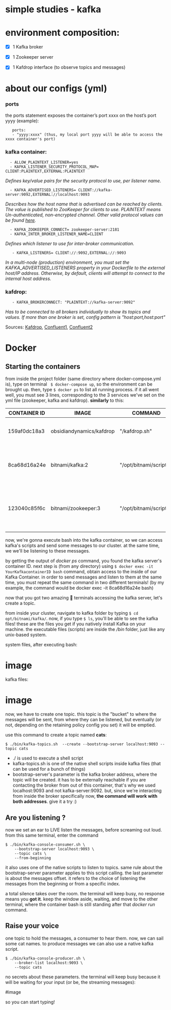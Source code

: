 # simple studies - kafka

# environment composition:
- [x] 1 Kafka broker
- [x] 1 Zookeeper server
- [x] 1 Kafdrop interface (to observe topics and messages)


# about our configs (yml)
### ports
  the ports statement exposes the container’s port xxxx on the host’s port yyyy (example):
  ```
     ports:
     - "yyyy:xxxx" (thus, my local port yyyy will be able to access the xxxx container's port)
   ```

### kafka container:
  ```
    - ALLOW_PLAINTEXT_LISTENER=yes
    - KAFKA_LISTENER_SECURITY_PROTOCOL_MAP= CLIENT:PLAINTEXT,EXTERNAL:PLAINTEXT     
   ```
  
  *Defines key/value pairs for the security protocol to use, per listener name.*
  ```
    - KAFKA_ADVERTISED_LISTENERS= CLIENT://kafka-server:9092,EXTERNAL://localhost:9093
   ```
  *Describes how the host name that is advertised can be reached by clients. The value is published to ZooKeeper for clients to use. PLAINTEXT means Un-authenticated, non-encrypted channel. Other valid protocol values can be found [here](https://kafka.apache.org/11/javadoc/org/apache/kafka/common/security/auth/SecurityProtocol.html).*
  ```
    - KAFKA_ZOOKEEPER_CONNECT= zookeeper-server:2181
    - KAFKA_INTER_BROKER_LISTENER_NAME=CLIENT
   ```
  *Defines which listener to use for inter-broker communication.* 
  ```
     - KAFKA_LISTENERS= CLIENT://:9092,EXTERNAL://:9093
   ```
  *In a multi-node (production) environment, you must set the KAFKA_ADVERTISED_LISTENERS property in your Dockerfile to the external host/IP address. Otherwise, by default, clients will attempt to connect to the internal host address.*

### kafdrop:
  ```
     - KAFKA_BROKERCONNECT: "PLAINTEXT://kafka-server:9092"
   ```
   *Has to be connected to all brokers individually to show its topics and values. If more than one broker is set, config pattern is "host:port,host:port"*

   Sources: 
   [Kafdrop](https://github.com/obsidiandynamics/kafdrop), [Confluent1](https://docs.confluent.io/platform/current/kafka/multi-node.html#), [Confluent2](https://docs.confluent.io/platform/current/installation/docker/config-reference.html)
# Docker
## Starting the containers

from inside the project folder (same directory where docker-compose.yml is), type on terminal ` $ docker-compose up`, so the environment can be brought up. 
then, type `$ docker ps` to list all running process. if it all went well, you must see 3 lines, corresponding to the 3 services we've set on the yml file (zookeeper, kafka and kafdrop). **similarly** to this:


| CONTAINER ID | IMAGE                    | COMMAND                | CREATED            | STATUS            | PORTS                                                                   | NAMES                    |
|--------------|--------------------------|------------------------|--------------------|-------------------|-------------------------------------------------------------------------|--------------------------|
| 159af0dc18a3 | obsidiandynamics/kafdrop | "/kafdrop.sh"          | About a minute ago | Up About a minute | 0.0.0.0:9000->9000/tcp, :::9000->9000/tcp                               | kafka_kafdrop_1          |
| 8ca68d16a24e | bitnami/kafka:2          | "/opt/bitnami/script…" | About a minute ago | Up About a minute | 0.0.0.0:9092-9093->9092-9093/tcp, :::9092-9093->9092-9093/tcp           | kafka_kafka-server_1     |
| 123040c85f6c | bitnami/zookeeper:3      | "/opt/bitnami/script…" | About a minute ago | Up About a minute | 2888/tcp, 3888/tcp, 0.0.0.0:2181->2181/tcp, :::2181->2181/tcp, 8080/tcp | kafka_zookeeper-server_1 |

now, we're gonna execute bash into the kafka container, so we can access kafka's scripts and send some messages to our cluster. at the same time, we we'll be listening to these messages.

by getting the output of *docker ps* command, you found the kafka server's container ID. next step is (from any directory) using `$ docker exec -it YourKafkacontainerID bash` command, obtain access to the inside of our Kafka Container. in order to send messages and listen to them at the same time, you must repeat the same command in two different terminals! (by my example, the command would be docker exec -it 8ca68d16a24e bash)

now that you got two amazing :ghost: terminals accessing the kafka server, let's create a topic.

from inside your cluster, navigate to kafka folder by typing `$ cd opt/bitnami/kafka/`. now, if you type `$ ls`, you'll be able to see the kafka files! these are the files you get if you natively install Kafka on your machine. the executable files (scripts) are inside the */bin* folder, just like any unix-based system.

system files, after executing bash:
# image

kafka files:

# image

now, we have to create one topic. this topic is the "bucket" to where the messages will be sent, from where they can be listened, but eventually (or not, depending on the retaining policy config you set) it will be emptied.

use this command to create a topic named **cats**:
```
$ ./bin/kafka-topics.sh  --create --bootstrap-server localhost:9093 --topic cats
```
- ./ is used to execute a shell script    
- kafka-topics.sh is one of the native shell scripts inside kafka files (that can be used for a bunch of things)
- bootstrap-server's parameter is the kafka broker address, where the topic will be created. it has to be externally reachable if you are contacting the broker from out of this container, that's why we used localhost:9093 and not kafka-server:9092. but, since we're interacting from inside the broker specifically now, **the command will work with both addresses**. give it a try :)


## Are you listening ?

now we set an ear to LIVE listen the messages, before screaming out loud. from this same terminal, enter the command
```
$ ./bin/kafka-console-consumer.sh \
    --bootstrap-server localhost:9093 \
    --topic cats \
    --from-beginning
```

it also uses one of the native scripts to listen to topics. same rule about the bootstrap-server parameter applies to this script calling. the last parameter is about the messages offset. it refers to the choice of listening the messages from the beginning or from a specific index.

a total silence takes over the room. the terminal will keep busy, no response means you **got it**. keep the window aside, waiting, and move to the other terminal, where the container bash is still standing after that *docker run* command.

## Raise your voice

one topic to hold the messages, a consumer to hear them. now, we can sail some cat names. to produce messages we can also use a native kafka script. 
```
$ ./bin/kafka-console-producer.sh \
    --broker-list localhost:9093 \
    --topic cats
```

no secrets about these parameters. the terminal will keep busy because it will be waiting for your input (or be, the streaming messages):

#image

so you can start typing! 



